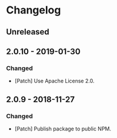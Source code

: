 # Changelog

## Unreleased

## 2.0.10 - 2019-01-30

### Changed

-   [Patch] Use Apache License 2.0.

## 2.0.9 - 2018-11-27

### Changed

-   [Patch] Publish package to public NPM.
